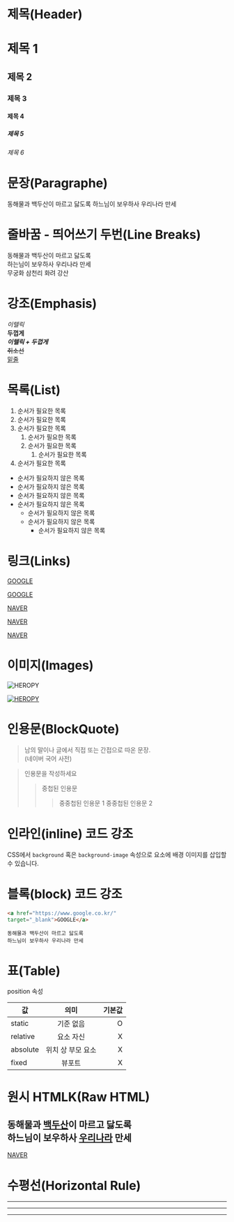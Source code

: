 ﻿# 제목(Header)

# 제목 1
## 제목 2
### 제목 3
#### 제목 4
##### 제목 5
###### 제목 6

# 문장(Paragraphe)
 
 동해물과 백두산이 마르고 닳도록
 하느님이 보우하사 우리나라 만세

 # 줄바꿈 -  띄어쓰기 두번(Line Breaks)
 동해물과 백두산이 마르고 닳도록  
 하는님이 보우하사 우리나라 만세<br/>
 무궁화 삼천리 화려 강산  

# 강조(Emphasis)

_이텔릭_  
**두껍게**  
**_이텔릭 + 두껍게_**  
~~취소선~~  
<u>밑줄</u>  

# 목록(List)
 
 1. 순서가 필요한 목록
 1. 순서가 필요한 목록
 1. 순서가 필요한 목록
     1. 순서가 필요한 목록
     1. 순서가 필요한 목록
         1. 순서가 필요한 목록
 1. 순서가 필요한 목록



- 순서가 필요하지 않은 목록
- 순서가 필요하지 않은 목록
- 순서가 필요하지 않은 목록
- 순서가 필요하지 않은 목록
    - 순서가 필요하지 않은 목록
    - 순서가 필요하지 않은 목록
        - 순서가 필요하지 않은 목록



# 링크(Links)            

<a href="https://google.com">GOOGLE</a>

[GOOGLE](https://google.com)

<a href="https://naver.com" title="NAVER로 이동!">NAVER</a>

[NAVER](https://naver.com "NAVER로 이동!")

<a href="https://naver.com" title="NAVER로 이동!" target="_blank">NAVER</a>


# 이미지(Images)

![HEROPY](https://heropy.blog/css/images/logo.png)

[![HEROPY](https://heropy.blog/css/images/logo.png)](https://heropy/blog/)

# 인용문(BlockQuote)

> 남의 말이나 글에서 직접 또는 간접으로 따온 문장.  
> (네이버 국어 사전)

> 인용문을 작성하세요
>> 중첩된 인용문
>>> 중중첩된 인용문 1
>>> 중중첩된 인용문 2


# 인라인(inline) 코드 강조

CSS에서 `background` 혹은
`background-image` 속성으로 요소에 배경 
이미지를 삽입할 수 있습니다.

# 블록(block) 코드 강조

```html
<a href="https://www.google.co.kr/" 
target="_blank">GOOGLE</a>
```

```plaintext
동해물과 백두산이 마르고 닳도록
하느님이 보우하사 우리나라 만세
```

# 표(Table)

position 속성

값 | 의미 | 기본값
--|:--:|--:
static | 기준 없음 | O
relative | 요소 자신 | X
absolute | 위치 상 부모 요소 | X
fixed | 뷰포트 | X


# 원시 HTMLK(Raw HTML)

동해물과 <u>백두산</u>이 마르고 닳도록<br/>
하느님이 보우하사 <span style="text-decoration: underline;">우리나라</span> 만세
---
<a href="https://naver.com" title="NAVER로 이동!" target="_blank">NAVER</a>


# 수평선(Horizontal Rule)

---

***

___

